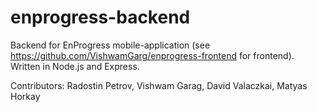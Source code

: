 # enprogress-backend

Backend for EnProgress mobile-application (see https://github.com/VishwamGarg/enprogress-frontend for frontend). Written in Node.js and Express.

Contributors: Radostin Petrov, Vishwam Garag, David Valaczkai, Matyas Horkay

